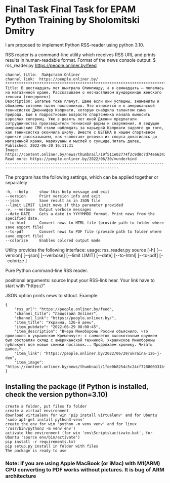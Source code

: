 # Final Task Final Task for EPAM Python Training by Sholomitski Dmitry

I am proposed to implement Python RSS-reader using python 3.10.

RSS reader is a command-line utility which receives RSS URL and prints results in human-readable format. Format of the news console output: $ rss_reader.py https://people.onliner.by/feed

```
channel title:  Лайфстайл Onlíner
channel link:  https://people.onliner.by/
************************************************************************************************************************
Title: В шестнадцать лет выиграла Олимпиаду, а в семнадцать — попалась на магазинной краже. Рассказываем о несчастливом вундеркинде женского тенниса (спецпроект)
Description: Богатые тоже плачут. Даже если они успешны, знамениты и обожаемы сотнями тысяч поклонников. Это относится и к американской теннисистке Дженнифер Каприати, которую снабдила талантом сама природа. Еще в подростковом возрасте спортсменка начала выносить взрослых соперниц. Уже в девять лет юной Дженни предлагали сотрудничество производители теннисной формы и снаряжения. А ведущие американские СМИ стали наблюдать за карьерой Каприати задолго до того, как теннисистка окончила школу. Вместе с BETERA в нашем спортивном проекте рассказываем, как «золотая» девочка из спорта докатилась до магазинной кражи, марихуаны и мыслей о суициде.Читать далее…
Published: 2022-06-30 16:11:31
Image: https://content.onliner.by/news/thumbnail/19f511e02774f2c9d0c7d74e66342dbb.jpeg
Read more: https://people.onliner.by/2022/06/30/vunderkind
------------------------------------------------------------------------------------------------------------------------
```

The program has the following settings, which can be applied together or separately
```
-h, --help     show this help message and exit
--version      Print version info and exit
--json         Save result as in JSON file
--limit LIMIT  Limit news if this parameter provided
-v, --verbose  Output verbose messages
--date DATE    Gets a date in YYYYMMDD format. Print news from the specified date.
--to-html      Convert news to HTML file (provide path to folder where save export file)
--to-pdf       Convert news to PDF file (provide path to folder where save export file)
--colorize     Enables colored output mode
```




Utility provides the following interface: usage: rss_reader.py source [-h] [--version] [--json] [--verbose] [--limit LIMIT] [--date] [--to-html] [--to-pdf] [--colorize ]

Pure Python command-line RSS reader.

positional arguments: source Input your RSS-link hear. Your link have to start with "https://"

JSON option prints news to stdout. Example:

```
{
    "rss_url": "https://people.onliner.by/feed",
    "channel_title": "Лайфстайл Onlíner",
    "channel_link": "https://people.onliner.by/",
    "item_title": "Украина, 126-й день",
    "item_pubdate": "2022-06-29 08:08:45",
    "item_description": "Вчера Минобороны России объяснило, что произошло в украинском Кременчуге: с самолетов высокоточным оружием был обстрелян склад с американской техникой. Украинское Минобороны публикует все новые снимки поставок... Продолжаем хронику. Читать далее…",
    "item_link": "https://people.onliner.by/2022/06/29/ukraina-126-j-den",
    "item_image": "https://content.onliner.by/news/thumbnail/1fee0b8254c5c24cf728800331bf6f5a.jpeg"
}
```
## Installing the package (if Python is installed, check the version python=3.10)


```
create a folder, put files fo folder
create a virtual environment 
download virtualenv for win 'pip install virtualenv' and for Ubuntu 'sudo apt-get install python3-venv'
create the env for win 'python -m venv venv' and for linux '/usr/bin/python3 -m venv env')
activate the environment (for win 'env\Scripts\activate.bat', for Ubuntu 'source env/bin/activate')
pip install -r requirements.txt
pip setup.py install in folder with files
The package is ready to use
```

### Note: if you are using Apple MacBook (or iMac) with M1(ARM) CPU converting to PDF works without pictures. It is bug of ARM architecture
